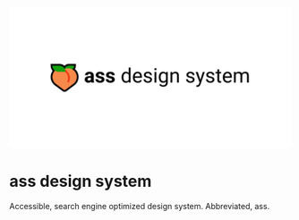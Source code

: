 <img width="1000" src="https://github.com/niquet/ass-design-system/blob/master/ass_design_system.png">

# ass design system
Accessible, search engine optimized design system. Abbreviated, ass.
